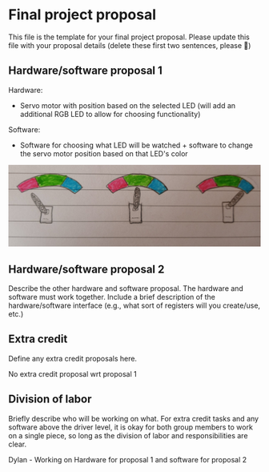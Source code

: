 # Final project proposal
This file is the template for your final project proposal. Please update this file with your proposal details (delete these first two sentences, please :slightly_smiling_face:)

## Hardware/software proposal 1
Hardware:
- Servo motor with position based on the selected LED (will add an additional RGB LED to allow for choosing functionality)

Software:
- Software for choosing what LED will be watched + software to change the servo motor position based on that LED's color

![pic](assets/pic.jpg)

## Hardware/software proposal 2
Describe the other hardware and software proposal. The hardware and software must work together. Include a brief description of the hardware/software interface (e.g., what sort of registers will you create/use, etc.)

## Extra credit
Define any extra credit proposals here.

No extra credit proposal wrt proposal 1

## Division of labor
Briefly describe who will be working on what. For extra credit tasks and any software above the driver level, it is okay for both group members to work on a single piece, so long as the division of labor and responsibilities are clear.


Dylan - Working on Hardware for proposal 1 and software for proposal 2

